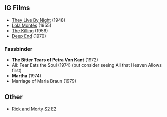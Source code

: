 ## IG Films

- [They Live By Night](https://www.imdb.com/title/tt0040872/) (1948)
- [Lola Montès](https://www.imdb.com/title/tt0048308/?ref_=nv_sr_srsg_0) (1955)
- [The Killing](https://www.imdb.com/title/tt0049406/?ref_=fn_al_tt_3) (1956)
- [Deep End](https://www.imdb.com/title/tt0066122/?ref_=nv_sr_srsg_2) (1970)

### Fassbinder

- **The Bitter Tears of Petra Von Kant** (1972)
- Ali: Fear Eats the Soul (1974) (but consider seeing All that Heaven Allows first)
- **Martha** (1974)
- Marriage of Maria Braun (1979)

## Other

- [Rick and Morty S2 E2](https://www.youtube.com/watch?v=PflYBWsZvQE)

